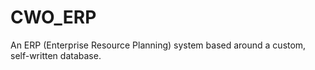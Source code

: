# CWO_ERP
An ERP (Enterprise Resource Planning) system based around a custom, self-written database.
